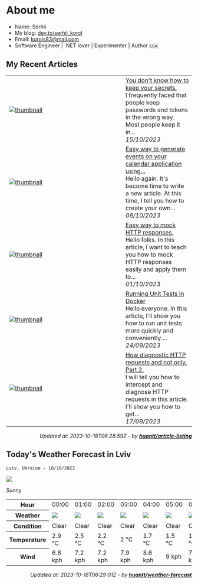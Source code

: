 # About me

- Name: Serhii
- My blog: [dev.to/serhii_korol](https://dev.to/serhii_korol_ab7776c50dba)
- Email: [korols83@mail.com](mailto:korols83@mail.com)
- Software Engineer | .NET lover | Experimenter | Author 🇺🇦

## My Recent Articles


<table>
        <tr>
            <td width="300px">
                <a href="https://dev.to/serhii_korol_ab7776c50dba/you-dont-know-how-to-keep-your-secrets-1a36"><img src="https://res.cloudinary.com/practicaldev/image/fetch/s--y491yH3L--/c_imagga_scale,f_auto,fl_progressive,h_420,q_auto,w_1000/https://dev-to-uploads.s3.amazonaws.com/uploads/articles/2cnysdd8qtft6r5s9ymh.jpeg" alt="thumbnail"></a>
            </td>
            <td>
                <a href="https://dev.to/serhii_korol_ab7776c50dba/you-dont-know-how-to-keep-your-secrets-1a36">You don&#39;t know how to keep your secrets.</a>
                <div>I frequently faced that people keep passwords and tokens in the wrong way. Most people keep it in...</div>
                <div><i>15/10/2023</i></div>
            </td>
        </tr>
        <tr>
            <td width="300px">
                <a href="https://dev.to/serhii_korol_ab7776c50dba/easy-way-to-generate-events-on-your-calendar-application-using-net-maui-3793"><img src="https://res.cloudinary.com/practicaldev/image/fetch/s--IEKKg3ht--/c_imagga_scale,f_auto,fl_progressive,h_420,q_auto,w_1000/https://dev-to-uploads.s3.amazonaws.com/uploads/articles/2d6uh8p1jrjae0i9sygg.png" alt="thumbnail"></a>
            </td>
            <td>
                <a href="https://dev.to/serhii_korol_ab7776c50dba/easy-way-to-generate-events-on-your-calendar-application-using-net-maui-3793">Easy way to generate events on your calendar application using...</a>
                <div>Hello again. It&#39;s become time to write a new article. At this time, I tell you how to create your own...</div>
                <div><i>08/10/2023</i></div>
            </td>
        </tr>
        <tr>
            <td width="300px">
                <a href="https://dev.to/serhii_korol_ab7776c50dba/easy-way-to-mock-http-responses-4lme"><img src="https://res.cloudinary.com/practicaldev/image/fetch/s--5ojdvJu5--/c_imagga_scale,f_auto,fl_progressive,h_420,q_auto,w_1000/https://dev-to-uploads.s3.amazonaws.com/uploads/articles/jddsw8l1gh5hmwt1r3je.png" alt="thumbnail"></a>
            </td>
            <td>
                <a href="https://dev.to/serhii_korol_ab7776c50dba/easy-way-to-mock-http-responses-4lme">Easy way to mock HTTP responses.</a>
                <div>Hello folks. In this article, I want to teach you how to mock HTTP responses easily and apply them to...</div>
                <div><i>01/10/2023</i></div>
            </td>
        </tr>
        <tr>
            <td width="300px">
                <a href="https://dev.to/serhii_korol_ab7776c50dba/running-unit-tests-in-docker-3p2i"><img src="https://res.cloudinary.com/practicaldev/image/fetch/s---KCtK2Y6--/c_imagga_scale,f_auto,fl_progressive,h_420,q_auto,w_1000/https://dev-to-uploads.s3.amazonaws.com/uploads/articles/kle96ga0nq8pobacvga5.png" alt="thumbnail"></a>
            </td>
            <td>
                <a href="https://dev.to/serhii_korol_ab7776c50dba/running-unit-tests-in-docker-3p2i">Running Unit Tests in Docker</a>
                <div>Hello everyone. In this article, I&#39;ll show you how to run unit tests more quickly and conveniently....</div>
                <div><i>24/09/2023</i></div>
            </td>
        </tr>
        <tr>
            <td width="300px">
                <a href="https://dev.to/serhii_korol_ab7776c50dba/how-diagnostic-http-requests-and-not-only-part-2-239n"><img src="https://res.cloudinary.com/practicaldev/image/fetch/s--bEpbgxYU--/c_imagga_scale,f_auto,fl_progressive,h_420,q_auto,w_1000/https://dev-to-uploads.s3.amazonaws.com/uploads/articles/twhztszspmwiefwo9oqo.jpeg" alt="thumbnail"></a>
            </td>
            <td>
                <a href="https://dev.to/serhii_korol_ab7776c50dba/how-diagnostic-http-requests-and-not-only-part-2-239n">How diagnostic HTTP requests and not only. Part 2.</a>
                <div>I will tell you how to intercept and diagnose HTTP requests in this article. I&#39;ll show you how to get...</div>
                <div><i>17/09/2023</i></div>
            </td>
        </tr>
</table>

<div align="right">

*Updated at: 2023-10-18T06:28:59Z - by **[huantt/article-listing](https://github.com/huantt/article-listing)***

</div>

## Today's Weather Forecast in Lviv



`Lviv, Ukraine - 18/10/2023`

<img src="https://cdn.weatherapi.com/weather/64x64/day/113.png"/>

Sunny


<table>
    <tr>
        <th>Hour</th>
        <td>00:00</td><td>01:00</td><td>02:00</td><td>03:00</td><td>04:00</td><td>05:00</td><td>06:00</td><td>07:00</td><td>08:00</td><td>09:00</td><td>10:00</td><td>11:00</td><td>12:00</td><td>13:00</td><td>14:00</td><td>15:00</td><td>16:00</td><td>17:00</td><td>18:00</td><td>19:00</td><td>20:00</td><td>21:00</td><td>22:00</td><td>23:00</td>
    </tr>
    <tr>
        <th>Weather</th>
        <td><img src="https://cdn.weatherapi.com/weather/64x64/night/113.png"></img></td><td><img src="https://cdn.weatherapi.com/weather/64x64/night/113.png"></img></td><td><img src="https://cdn.weatherapi.com/weather/64x64/night/113.png"></img></td><td><img src="https://cdn.weatherapi.com/weather/64x64/night/113.png"></img></td><td><img src="https://cdn.weatherapi.com/weather/64x64/night/113.png"></img></td><td><img src="https://cdn.weatherapi.com/weather/64x64/night/113.png"></img></td><td><img src="https://cdn.weatherapi.com/weather/64x64/night/113.png"></img></td><td><img src="https://cdn.weatherapi.com/weather/64x64/night/113.png"></img></td><td><img src="https://cdn.weatherapi.com/weather/64x64/day/113.png"></img></td><td><img src="https://cdn.weatherapi.com/weather/64x64/day/113.png"></img></td><td><img src="https://cdn.weatherapi.com/weather/64x64/day/113.png"></img></td><td><img src="https://cdn.weatherapi.com/weather/64x64/day/113.png"></img></td><td><img src="https://cdn.weatherapi.com/weather/64x64/day/113.png"></img></td><td><img src="https://cdn.weatherapi.com/weather/64x64/day/113.png"></img></td><td><img src="https://cdn.weatherapi.com/weather/64x64/day/113.png"></img></td><td><img src="https://cdn.weatherapi.com/weather/64x64/day/113.png"></img></td><td><img src="https://cdn.weatherapi.com/weather/64x64/day/113.png"></img></td><td><img src="https://cdn.weatherapi.com/weather/64x64/day/113.png"></img></td><td><img src="https://cdn.weatherapi.com/weather/64x64/day/113.png"></img></td><td><img src="https://cdn.weatherapi.com/weather/64x64/night/113.png"></img></td><td><img src="https://cdn.weatherapi.com/weather/64x64/night/113.png"></img></td><td><img src="https://cdn.weatherapi.com/weather/64x64/night/113.png"></img></td><td><img src="https://cdn.weatherapi.com/weather/64x64/night/113.png"></img></td><td><img src="https://cdn.weatherapi.com/weather/64x64/night/113.png"></img></td>
    </tr>
    <tr>
        <th>Condition</th>
        <td width="200px">Clear</td><td width="200px">Clear</td><td width="200px">Clear</td><td width="200px">Clear</td><td width="200px">Clear</td><td width="200px">Clear</td><td width="200px">Clear</td><td width="200px">Clear</td><td width="200px">Sunny</td><td width="200px">Sunny</td><td width="200px">Sunny</td><td width="200px">Sunny</td><td width="200px">Sunny</td><td width="200px">Sunny</td><td width="200px">Sunny</td><td width="200px">Sunny</td><td width="200px">Sunny</td><td width="200px">Sunny</td><td width="200px">Sunny</td><td width="200px">Clear</td><td width="200px">Clear</td><td width="200px">Clear</td><td width="200px">Clear</td><td width="200px">Clear</td>
    </tr>
    <tr>
        <th>Temperature</th>
        <td>2.9 °C</td><td>2.5 °C</td><td>2.2 °C</td><td>2 °C</td><td>1.7 °C</td><td>1.5 °C</td><td>1.2 °C</td><td>1.1 °C</td><td>2.7 °C</td><td>5.3 °C</td><td>7.4 °C</td><td>9 °C</td><td>10.1 °C</td><td>10.9 °C</td><td>11.4 °C</td><td>11.7 °C</td><td>11.2 °C</td><td>8.6 °C</td><td>6.5 °C</td><td>5.6 °C</td><td>5 °C</td><td>4.6 °C</td><td>4.1 °C</td><td>3.9 °C</td>
    </tr>
    <tr>
        <th>Wind</th>
        <td>6.8 kph</td><td>7.2 kph</td><td>7.2 kph</td><td>7.9 kph</td><td>8.6 kph</td><td>9 kph</td><td>7.6 kph</td><td>7.9 kph</td><td>7.2 kph</td><td>9.7 kph</td><td>11.5 kph</td><td>13.7 kph</td><td>16.2 kph</td><td>17.3 kph</td><td>17.3 kph</td><td>18 kph</td><td>15.1 kph</td><td>10.4 kph</td><td>9 kph</td><td>8.3 kph</td><td>7.6 kph</td><td>7.2 kph</td><td>6.8 kph</td><td>6.8 kph</td>
    </tr>
</table>


<div align="right">

*Updated at: 2023-10-18T06:29:01Z - by **[huantt/weather-forecast](https://github.com/huantt/weather-forecast)***

</div>